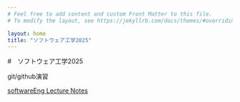 ```yaml
---
# Feel free to add content and custom Front Matter to this file.
# To modify the layout, see https://jekyllrb.com/docs/themes/#overriding-theme-defaults

layout: home
title: "ソフトウェア工学2025"
---
```

#　ソフトウェア工学2025

git/github演習

[softwareEng Lecture Notes](softwareEng2025.md)